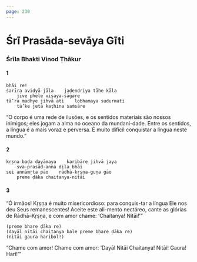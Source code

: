 ```yaml
---
page: 230
---
```


# Śrī Prasāda-sevāya Gīti

### Śrīla Bhakti Vinod Ṭhākur

#### 1

    bhāi re!
    śarīra avidyā-jāla    jaḍendriya tāhe kāla
        jīve phele viṣaya-sāgare
    tā’ra madhye jihvā ati    lobhamaya sudurmati
        tā’ke jetā kaṭhina saṁsāre

“O corpo é uma rede de ilusões, e os sentidos materiais são nossos inimigos; eles jogam a alma no oceano da mundani-dade. Entre os sentidos, a língua é a mais voraz e perversa. É muito difícil conquistar a língua neste mundo.”

#### 2

    kṛṣṇa baḍa dayāmaya    karibāre jihvā jaya
        sva-prasād-anna dila bhāi
    sei annāmṛta pāo    rādhā-kṛṣṇa-guṇa gāo
        preme ḍāka chaitanya-nitāi

#### 3

“Ó irmãos! Kṛṣṇa é muito misericordioso: para conquis-tar a língua Ele nos deu Seus remanescentes! Aceite este ali-mento nectáreo, cante as glórias de Rādhā–Kṛṣṇa, e com amor chame: ‘Chaitanya! Nitāi!’”

    (preme bhare ḍāka re)
    (dayāl nitāi chaitanya bale preme bhare ḍāka re)
    (nitāi gaura haribol!)

“Chame com amor! Chame com amor: ‘Dayāl Nitāi Chaitanya! Nitāi! Gaura! Hari!’”

